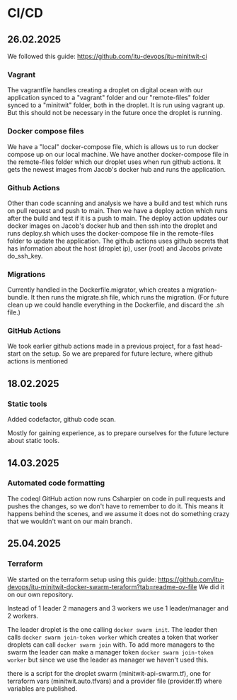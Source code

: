 # CI/CD

## 26.02.2025

We followed this guide: https://github.com/itu-devops/itu-minitwit-ci

### Vagrant

The vagrantfile handles creating a droplet on digital ocean with our application synced to a "vagrant" folder
and our "remote-files" folder synced to a "minitwit" folder, both in the droplet.
It is run using vagrant up. But this should not be necessary in the future once the droplet is running.

### Docker compose files

We have a "local" docker-compose file, which is allows us to run docker compose up on our local machine.
We have another docker-compose file in the remote-files folder which our droplet uses when run github actions.
It gets the newest images from Jacob's docker hub and runs the application.


### Github Actions

Other than code scanning and analysis we have a build and test which runs on pull request and push to main.
Then we have a deploy action which runs after the build and test if it is a push to main.
The deploy action updates our docker images on Jacob's docker hub and then ssh into the droplet and runs deploy.sh
which uses the docker-compose file in the remote-files folder to update the application.
The github actions uses github secrets that has information about the host (droplet ip), user (root) 
and Jacobs private do_ssh_key.


### Migrations

Currently handled in the Dockerfile.migrator, which creates a migration-bundle. 
It then runs the migrate.sh file, which runs the migration. 
(For future clean up we could handle everything in the Dockerfile, and discard the .sh file.)


### GitHub Actions

We took earlier github actions made in a previous project, for a fast head-start on the setup.
So we are prepared for future lecture, where github actions is mentioned

## 18.02.2025

### Static tools

Added codefactor, github code scan.

Mostly for gaining experience, as to prepare ourselves for the future lecture about static tools.


## 14.03.2025

### Automated code formatting

The codeql GitHub action now runs Csharpier on code in pull requests and 
pushes the changes, so we don't have to remember to do it. 
This means it happens behind the scenes, and we assume it does not do
something crazy that we wouldn't want on our main branch.

## 25.04.2025

### Terraform

We started on the terraform setup using this guide:
https://github.com/itu-devops/itu-minitwit-docker-swarm-teraform?tab=readme-ov-file
We did it on our own repository.

Instead of 1 leader 2 managers and 3 workers 
we use 1 leader/manager and 2 workers.

The leader droplet is the one calling ```docker swarm init```.
The leader then calls ```docker swarm join-token worker``` 
which creates a token that worker droplets can call ```docker swarm join``` with.
To add more managers to the swarm the leader can make a manager token
```docker swarm join-token worker``` but since we use the leader as manager 
we haven't used this.

there is a script for the droplet swarm (minitwit-api-swarm.tf), 
one for terraform vars (minitwit.auto.tfvars)
and a provider file (provider.tf) where variables are published.



